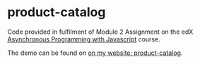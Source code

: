 # product-catalog
Code provided in fulfilment of Module 2 Assignment on the edX [Asynchronous Programming with Javascript](https://courses.edx.org/courses/course-v1:Microsoft+DEV234x+3T2017a/course/) course.

The demo can be found on [on my website: product-catalog](http://jbrowne.io/demos/product-catalog).
